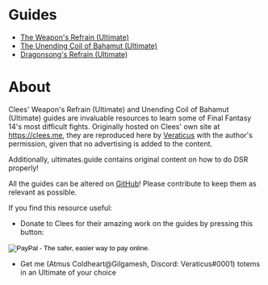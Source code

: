 # Guides
* [The Weapon's Refrain (Ultimate)](/uwu)
* [The Unending Coil of Bahamut (Ultimate)](/ucob)
* [Dragonsong's Refrain (Ultimate)](/dsr)

# About

Clees' Weapon's Refrain (Ultimate) and Unending Coil of Bahamut (Ultimate)
guides are invaluable resources to learn some of Final Fantasy 14's most
difficult fights. Originally hosted on Clees' own site at https://clees.me,
they are reproduced here by [Veraticus](https://github.com/Veraticus) with the
author's permission, given that no advertising is added to the content.

Additionally, ultimates.guide contains original content on how to do DSR properly!

All the guides can be altered on [GitHub](https://github.com/Veraticus/ultimates.guide)!
Please contribute to keep them as relevant as possible.

If you find this resource useful:
* Donate to Clees for their amazing work on the guides by pressing this button:

<!-- Begin PayPal Donations by https://www.tipsandtricks-hq.com/paypal-donations-widgets-plugin -->

<form id="donate" action="https://www.paypal.com/cgi-bin/webscr" method="post" target="_blank">
    <div class="paypal-donations">
        <input type="hidden" name="cmd" value="_donations" />
        <input type="hidden" name="bn" value="TipsandTricks_SP" />
        <input type="hidden" name="business" value="juanpablanco@gmail.com" />
        <input type="hidden" name="item_name" value="clees.me guides and other content." />
        <input type="hidden" name="rm" value="0" />
        <input type="hidden" name="currency_code" value="USD" />
        <input type="image" style="cursor: pointer;" src="https://www.paypal.com/en_US/i/btn/btn_donate_LG.gif" name="submit" alt="PayPal - The safer, easier way to pay online." />
        <img alt="" src="https://i0.wp.com/www.paypal.com/en_US/i/scr/pixel.gif?resize=1%2C1&#038;ssl=1" width="1" height="1" data-recalc-dims="1" />
    </div>
</form>
<!-- End PayPal Donations -->

* Get me (Atmus Coldheart@Gilgamesh, Discord: Veraticus#0001) totems in
an Ultimate of your choice
